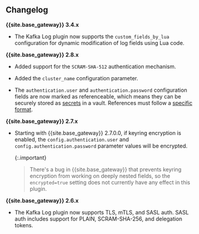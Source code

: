 ## Changelog

**{{site.base_gateway}} 3.4.x**
* The Kafka Log plugin now supports the `custom_fields_by_lua` configuration for 
dynamic modification of log fields using Lua code.

**{{site.base_gateway}} 2.8.x**

* Added support for the `SCRAM-SHA-512` authentication mechanism.

* Added the `cluster_name` configuration parameter.

* The `authentication.user` and `authentication.password` configuration fields are now marked as
referenceable, which means they can be securely stored as
[secrets](/gateway/latest/plan-and-deploy/security/secrets-management/getting-started)
in a vault. References must follow a [specific format](/gateway/latest/kong-enterprise/security/secrets-management/reference-format/).

**{{site.base_gateway}} 2.7.x**

* Starting with {{site.base_gateway}} 2.7.0.0, if keyring encryption is enabled,
 the `config.authentication.user` and `config.authentication.password` parameter
 values will be encrypted.

  {:.important}
  > There's a bug in {{site.base_gateway}} that prevents keyring encryption
  from working on deeply nested fields, so the `encrypted=true` setting does not
  currently have any effect in this plugin.

**{{site.base_gateway}} 2.6.x**
*  The Kafka Log plugin now supports TLS, mTLS, and SASL auth.
SASL auth includes support for PLAIN, SCRAM-SHA-256, and delegation tokens.